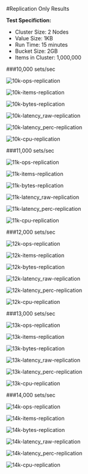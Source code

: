#Replication Only Results

**Test Specifiction:**

* Cluster Size: 2 Nodes
* Value Size: 1KB
* Run Time: 15 minutes
* Bucket Size: 2GB
* Items in Cluster: 1,000,000

###10,000 sets/sec

![10k-ops-replication](images/replication_only/10k_ops.png)

![10k-items-replication](images/replication_only/10k_items.png)

![10k-bytes-replication](images/replication_only/10k_bytes.png)

![10k-latency_raw-replication](images/replication_only/10k_latency_raw.png)

![10k-latency_perc-replication](images/replication_only/10k_latency_perc.png)

![10k-cpu-replication](images/replication_only/10k_cpu.png)

###11,000 sets/sec

![11k-ops-replication](images/replication_only/11k_ops.png)

![11k-items-replication](images/replication_only/11k_items.png)

![11k-bytes-replication](images/replication_only/11k_bytes.png)

![11k-latency_raw-replication](images/replication_only/11k_latency_raw.png)

![11k-latency_perc-replication](images/replication_only/11k_latency_perc.png)

![11k-cpu-replication](images/replication_only/11k_cpu.png)

###12,000 sets/sec

![12k-ops-replication](images/replication_only/12k_ops.png)

![12k-items-replication](images/replication_only/12k_items.png)

![12k-bytes-replication](images/replication_only/12k_bytes.png)

![12k-latency_raw-replication](images/replication_only/12k_latency_raw.png)

![12k-latency_perc-replication](images/replication_only/12k_latency_perc.png)

![12k-cpu-replication](images/replication_only/12k_cpu.png)

###13,000 sets/sec

![13k-ops-replication](images/replication_only/13k_ops.png)

![13k-items-replication](images/replication_only/13k_items.png)

![13k-bytes-replication](images/replication_only/13k_bytes.png)

![13k-latency_raw-replication](images/replication_only/13k_latency_raw.png)

![13k-latency_perc-replication](images/replication_only/13k_latency_perc.png)

![13k-cpu-replication](images/replication_only/13k_cpu.png)

###14,000 sets/sec

![14k-ops-replication](images/replication_only/14k_ops.png)

![14k-items-replication](images/replication_only/14k_items.png)

![14k-bytes-replication](images/replication_only/14k_bytes.png)

![14k-latency_raw-replication](images/replication_only/14k_latency_raw.png)

![14k-latency_perc-replication](images/replication_only/14k_latency_perc.png)

![14k-cpu-replication](images/replication_only/14k_cpu.png)
